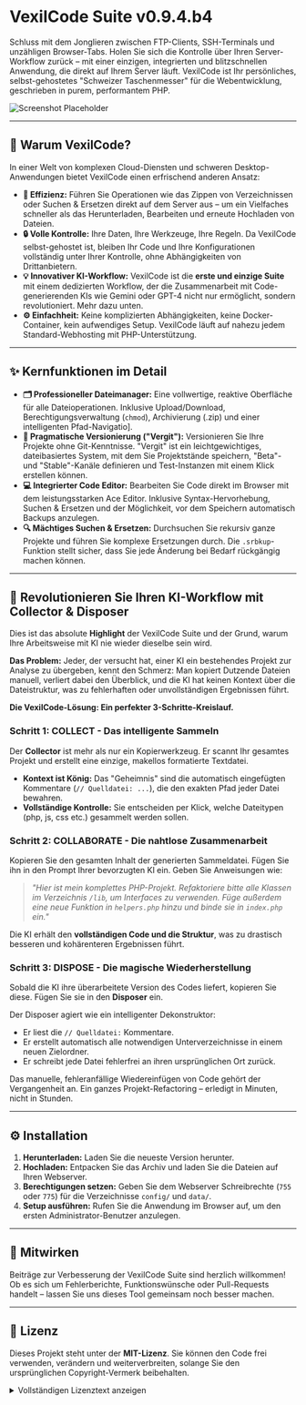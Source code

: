 # VexilCode Suite v0.9.4.b4

Schluss mit dem Jonglieren zwischen FTP-Clients, SSH-Terminals und unzähligen Browser-Tabs. Holen Sie sich die Kontrolle über Ihren Server-Workflow zurück – mit einer einzigen, integrierten und blitzschnellen Anwendung, die direkt auf Ihrem Server läuft.
VexilCode ist Ihr persönliches, selbst-gehostetes "Schweizer Taschenmesser" für die Webentwicklung, geschrieben in purem, performantem PHP.

![Screenshot Placeholder](https://dev2.safra-media.com/vexilcode_logo1.png)

---

## 🤔 Warum VexilCode?

In einer Welt von komplexen Cloud-Diensten und schweren Desktop-Anwendungen bietet VexilCode einen erfrischend anderen Ansatz:

* **🚀 Effizienz:** Führen Sie Operationen wie das Zippen von Verzeichnissen oder Suchen & Ersetzen direkt auf dem Server aus – um ein Vielfaches schneller als das Herunterladen, Bearbeiten und erneute Hochladen von Dateien.
* **🔒 Volle Kontrolle:** Ihre Daten, Ihre Werkzeuge, Ihre Regeln. Da VexilCode selbst-gehostet ist, bleiben Ihr Code und Ihre Konfigurationen vollständig unter Ihrer Kontrolle, ohne Abhängigkeiten von Drittanbietern.
* **💡 Innovativer KI-Workflow:** VexilCode ist die **erste und einzige Suite** mit einem dedizierten Workflow, der die Zusammenarbeit mit Code-generierenden KIs wie Gemini oder GPT-4 nicht nur ermöglicht, sondern revolutioniert. Mehr dazu unten.
* **⚙️ Einfachheit:** Keine komplizierten Abhängigkeiten, keine Docker-Container, kein aufwendiges Setup. VexilCode läuft auf nahezu jedem Standard-Webhosting mit PHP-Unterstützung.

---

## ✨ Kernfunktionen im Detail

-   **🗂️ Professioneller Dateimanager:** Eine vollwertige, reaktive Oberfläche für alle Dateioperationen. Inklusive Upload/Download, Berechtigungsverwaltung (`chmod`), Archivierung (.zip) und einer intelligenten Pfad-Navigatio].
-   **🌿 Pragmatische Versionierung ("Vergit"):** Versionieren Sie Ihre Projekte ohne Git-Kenntnisse. "Vergit" ist ein leichtgewichtiges, dateibasiertes System, mit dem Sie Projektstände speichern, "Beta"- und "Stable"-Kanäle definieren und Test-Instanzen mit einem Klick erstellen können.
-   **💻 Integrierter Code Editor:** Bearbeiten Sie Code direkt im Browser mit dem leistungsstarken Ace Editor. Inklusive Syntax-Hervorhebung, Suchen & Ersetzen und der Möglichkeit, vor dem Speichern automatisch Backups anzulegen.
-   **🔍 Mächtiges Suchen & Ersetzen:** Durchsuchen Sie rekursiv ganze Projekte und führen Sie komplexe Ersetzungen durch. Die `.srbkup`-Funktion stellt sicher, dass Sie jede Änderung bei Bedarf rückgängig machen können.

---

## 🤖 Revolutionieren Sie Ihren KI-Workflow mit Collector & Disposer

Dies ist das absolute **Highlight** der VexilCode Suite und der Grund, warum Ihre Arbeitsweise mit KI nie wieder dieselbe sein wird.

**Das Problem:** Jeder, der versucht hat, einer KI ein bestehendes Projekt zur Analyse zu übergeben, kennt den Schmerz: Man kopiert Dutzende Dateien manuell, verliert dabei den Überblick, und die KI hat keinen Kontext über die Dateistruktur, was zu fehlerhaften oder unvollständigen Ergebnissen führt.

**Die VexilCode-Lösung: Ein perfekter 3-Schritte-Kreislauf.**

### **Schritt 1: COLLECT - Das intelligente Sammeln**

Der **Collector** ist mehr als nur ein Kopierwerkzeug. Er scannt Ihr gesamtes Projekt und erstellt eine einzige, makellos formatierte Textdatei.

-   **Kontext ist König:** Das "Geheimnis" sind die automatisch eingefügten Kommentare (`// Quelldatei: ...`), die den exakten Pfad jeder Datei bewahren.
-   **Vollständige Kontrolle:** Sie entscheiden per Klick, welche Dateitypen (php, js, css etc.) gesammelt werden sollen.

### **Schritt 2: COLLABORATE - Die nahtlose Zusammenarbeit**

Kopieren Sie den gesamten Inhalt der generierten Sammeldatei. Fügen Sie ihn in den Prompt Ihrer bevorzugten KI ein. Geben Sie Anweisungen wie:

> *"Hier ist mein komplettes PHP-Projekt. Refaktoriere bitte alle Klassen im Verzeichnis `/lib`, um Interfaces zu verwenden. Füge außerdem eine neue Funktion in `helpers.php` hinzu und binde sie in `index.php` ein."*

Die KI erhält den **vollständigen Code und die Struktur**, was zu drastisch besseren und kohärenteren Ergebnissen führt.

### **Schritt 3: DISPOSE - Die magische Wiederherstellung**

Sobald die KI ihre überarbeitete Version des Codes liefert, kopieren Sie diese. Fügen Sie sie in den **Disposer** ein.

Der Disposer agiert wie ein intelligenter Dekonstruktor:
-   Er liest die `// Quelldatei:` Kommentare.
-   Er erstellt automatisch alle notwendigen Unterverzeichnisse in einem neuen Zielordner.
-   Er schreibt jede Datei fehlerfrei an ihren ursprünglichen Ort zurück.

Das manuelle, fehleranfällige Wiedereinfügen von Code gehört der Vergangenheit an. Ein ganzes Projekt-Refactoring – erledigt in Minuten, nicht in Stunden.

---

## ⚙️ Installation

1.  **Herunterladen:** Laden Sie die neueste Version herunter.
2.  **Hochladen:** Entpacken Sie das Archiv und laden Sie die Dateien auf Ihren Webserver.
3.  **Berechtigungen setzen:** Geben Sie dem Webserver Schreibrechte (`755` oder `775`) für die Verzeichnisse `config/` und `data/`.
4.  **Setup ausführen:** Rufen Sie die Anwendung im Browser auf, um den ersten Administrator-Benutzer anzulegen.

---

## 🤝 Mitwirken

Beiträge zur Verbesserung der VexilCode Suite sind herzlich willkommen! Ob es sich um Fehlerberichte, Funktionswünsche oder Pull-Requests handelt – lassen Sie uns dieses Tool gemeinsam noch besser machen.

---

## 📜 Lizenz

Dieses Projekt steht unter der **MIT-Lizenz**. Sie können den Code frei verwenden, verändern und weiterverbreiten, solange Sie den ursprünglichen Copyright-Vermerk beibehalten.

<details>
  <summary>Vollständigen Lizenztext anzeigen</summary>
  
  ```plaintext
  Copyright (c) [2025] [Denys Safra]

  Permission is hereby granted, free of charge, to any person obtaining a copy
  of this software and associated documentation files (the "Software"), to deal
  in the Software without restriction, including without limitation the rights
  to use, copy, modify, merge, publish, distribute, sublicense, and/or sell
  copies of the Software, and to permit persons to whom the Software is
  furnished to do so, subject to the following conditions:

  The above copyright notice and this permission notice shall be included in all
  copies or substantial portions of the Software.

  THE SOFTWARE IS PROVIDED "AS IS", WITHOUT WARRANTY OF ANY KIND, EXPRESS OR
  IMPLIED, INCLUDING BUT NOT LIMITED TO THE WARRANTIES OF MERCHANTABILITY,
  FITNESS FOR A PARTICULAR PURPOSE AND NONINFRINGEMENT. IN NO EVENT SHALL THE
  AUTHORS OR COPYRIGHT HOLDERS BE LIABLE FOR ANY CLAIM, DAMAGES OR OTHER
  LIABILITY, WHETHER IN AN ACTION OF CONTRACT, TORT OR OTHERWISE, ARISING FROM,
  OUT OF OR IN CONNECTION WITH THE SOFTWARE OR THE USE OR OTHER DEALINGS IN THE
  SOFTWARE.
  ```
</details>
